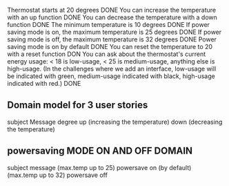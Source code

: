 Thermostat starts at 20 degrees DONE
You can increase the temperature with an up function DONE
You can decrease the temperature with a down function DONE
The minimum temperature is 10 degrees DONE
If power saving mode is on, the maximum temperature is 25 degrees DONE
If power saving mode is off, the maximum temperature is 32 degrees DONE
Power saving mode is on by default DONE
You can reset the temperature to 20 with a reset function DON
You can ask about the thermostat's current energy usage: < 18 is low-usage, < 25 is medium-usage, anything else is high-usage.
(In the challenges where we add an interface, low-usage will be indicated with green, medium-usage indicated with black, high-usage indicated with red.) DONE

## Domain model for 3 user stories
subject    Message 
degree     up   (increasing the temperature)
           down (decreasing the temperature)

## powersaving MODE ON AND OFF DOMAIN
subject    message
(max.temp up to 25)  powersave on (by default)  
(max.temp up to 32)  powersave off  




